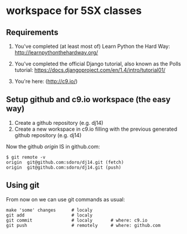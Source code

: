 
# workspace for 5SX classes

## Requirements

1. You've completed (at least most of) Learn Python the Hard Way: http://learnpythonthehardway.org/

2. You've completed the official Django tutorial, also known as the Polls tutorial: https://docs.djangoproject.com/en/1.4/intro/tutorial01/

3. You're here: (http://c9.io/)

## Setup github and c9.io workspace (the easy way)

1. Create a github repository (e.g. dj14)
2. Create a new workspace in c9.io filling with the previous generated github repository (e.g. dj14)

Now the github *origin* IS in github.com:

    $ git remote -v
    origin  git@github.com:sdoro/dj14.git (fetch)
    origin  git@github.com:sdoro/dj14.git (push)


## Using git

From now on we can use git commands as usual:

    make 'some' changes      # localy
    git add                  # localy
    git commit               # localy       # where: c9.io
    git push                 # remotely     # where: github.com

